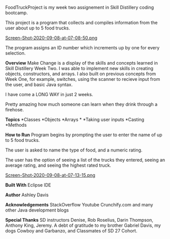 FoodTruckProject is my week two assignement in Skill Distillery coding bootcamp. 

This project is a program that collects and compiles information from the user about up to 5 food trucks. 

[Screen-Shot-2020-09-08-at-07-08-50.png](https://postimg.cc/nMJ9nn0L)

The program assigns an ID number which increments up by one for every selection.


**Overview**
Make Change is a display of the skills and concepts learned in Skill Distillery Week Two. I was able to implement new skills in creating objects, constructors, and arrays. I also built on previous concepts from Week One, for example, switches, using the scanner to recieve input from the user, and basic Java syntax. 

I have come a LONG WAY in just 2 weeks.

Pretty amazing how much someone can learn when they drink through a firehose. 

**Topics**
*Classes *Objects *Arrays * *Taking user inputs *Casting *Methods

**How to Run**
Program begins by prompting the user to enter the name of up to 5 food trucks. 

The user is asked to name the type of food, and a numeric rating. 

The user has the option of seeing a list of the trucks they entered, seeing an average rating, and seeing the highest rated truck.

[Screen-Shot-2020-09-08-at-07-13-15.png](https://postimg.cc/6Tyg5N3D)

**Built With** 
Eclipse IDE

**Author** 
Ashley Davis

**Acknowledgements**
StackOverflow
Youtube
Crunchify.com and many other Java development blogs

**Special Thanks** 
SD instructors Denise, Rob Roselius, Darin Thompson, Anthony King, Jeremy. 
A debt of gratitude to my brother Gabriel Davis, my dogs Cowboy and Garbanzo, and Classmates of SD 27 Cohort.

